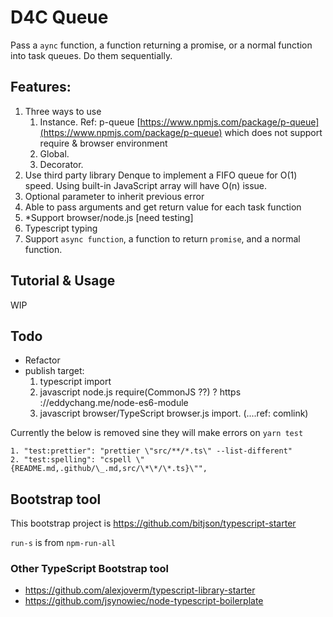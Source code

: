 # D4C Queue

Pass a `aync` function, a function returning a promise, or a normal function into task queues. Do them sequentially.

## Features:

1. Three ways to use
   1. Instance. Ref: p-queue [https://www.npmjs.com/package/p-queue](https://www.npmjs.com/package/p-queue) which does not support require & browser environment
   2. Global.
   3. Decorator.
2. Use third party library Denque to implement a FIFO queue for O(1) speed. Using built-in JavaScript array will have O(n) issue.
3. Optional parameter to inherit previous error
4. Able to pass arguments and get return value for each task function
5. \*Support browser/node.js [need testing]
6. Typescript typing
7. Support `async function`, a function to return `promise`, and a normal function.

## Tutorial & Usage

WIP

## Todo

- Refactor
- publish target:
  1. typescript import
  2. javascript node.js require(CommonJS ??) ? https ://eddychang.me/node-es6-module
  3. javascript browser/TypeScript browser.js import. (....ref: comlink)

Currently the below is removed sine they will make errors on `yarn test`

```
1. "test:prettier": "prettier \"src/**/*.ts\" --list-different"
2. "test:spelling": "cspell \"{README.md,.github/\_.md,src/\*\*/\*.ts}\"",
```

## Bootstrap tool

This bootstrap project is https://github.com/bitjson/typescript-starter

`run-s` is from `npm-run-all`

### Other TypeScript Bootstrap tool

- https://github.com/alexjoverm/typescript-library-starter
- https://github.com/jsynowiec/node-typescript-boilerplate
